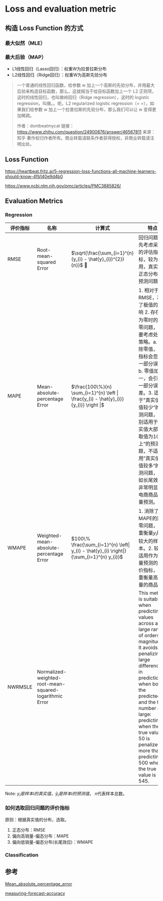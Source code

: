 # Loss and evaluation metric

## 构造 Loss Function 的方式

### 最大似然（MLE）

### 最大后验（MAP）

- L1线性回归（Lasso回归）：权重W为拉普拉斯分布
- L2线性回归（Ridge回归）：权重W为高斯先验分布

> 一个普通的线性回归函数，给参数 w 加上一个高斯的先验分布，并用最大后验来构造目标函数，那么，这就相当于给目标函数加上一个 L2 正则项，这时的线性回归，也叫做岭回归（Ridge regression），这时的 logistic regression，叫做。。呃，L2 regularized logistic regression（= =），如果我们给参数 w 加上一个拉普拉斯的先验分布，那么我们可以让 w 变得更加稀疏。
>
> 作者：dontbeatmycat
> 链接：https://www.zhihu.com/question/24900876/answer/46567811
> 来源：知乎
> 著作权归作者所有。商业转载请联系作者获得授权，非商业转载请注明出处。

## Loss Function

https://heartbeat.fritz.ai/5-regression-loss-functions-all-machine-learners-should-know-4fb140e9d4b0

https://www.ncbi.nlm.nih.gov/pmc/articles/PMC3885826/

## Evaluation Metrics

### Regression

<!-- prettier-ignore -->
| 评价指标 | 名称 | 计算式 | 特点 |
| ------ | -----| ----- | --- |
| RMSE   | Root-mean-squared Error | $\sqrt{\frac{\sum_{i=1}^{n}(y_{i} - \hat{y}_{i})^{2}}{n}}$ | 回归问题首先考虑采用的评估指标，较为常用，真实值正态分布的预测问题。 |
| MAPE   | Mean-absolute-percentage Error | $\frac{100\%}{n} \sum_{i=1}^{n} \left \| \frac{y_{i} - \hat{y}_{i}}{y_{i}} \right \|$ | 1. 相对于RMSE，减少了极值的影响 2. 存在$y_{i}$为零时的除零问题，需要考虑处理策略。a. 剔除零值，该指标会忽略一部分误差 b. 零值加一，会引入一部分误差。3. 适用于”真实值零值较少“的预测问题，特别适用于”真实值大部分取值为10以上“的预测问题，不适用”真实值零值较多“的预测问题，比如长尾效应非常明显的电商商品销量预测。|
| WMAPE  | Weighted-mean-absolute-percentage Error | $100\% \frac{\sum_{i=1}^{n} \left\| y_{i} - \hat{y}_{i} \right\|}{\sum_{i=1}^{n} y_{i}}$ |  1. 消除了MAPE的除零问题，侧重衡量$y_{i}$取值较大的样本。2. 较为适用作为销量预测的评价指标，偏重衡量高销量的商品 |
| NWRMSLE | Normalized-weighted-root-mean-squared-logarithmic Error |  |This metric is suitable when predicting values across a large range of orders of magnitudes. It avoids penalizing large differences in prediction when both the predicted and the true number are large: predicting 5 when the true value is 50 is penalized more than predicting 500 when the true value is 545. |

Note:
$y_{i}是样本i的真实值$，$\hat{y}_{i}是样本i的预测值$， $n$代表样本总数。

### 如何选取回归问题的评价指标

原则：根据真实值的分布，选取。

1. 正态分布：RMSE
2. 偏向高销量-偏态分布：MAPE
3. 偏向低销量-偏态分布(长尾效应)：WMAPE

### Classification

## 参考

[Mean_absolute_percentage_error](https://en.wikipedia.org/wiki/Mean_absolute_percentage_error)

[measuring-forecast-accuracy](https://forecastsolutions.co.uk/measuring-forecast-accuracy.htm)
